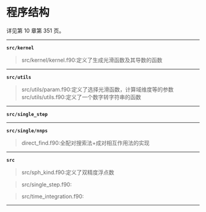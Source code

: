 # 程序结构

详见第 10 章第 351 页。

---
**`src/kernel`**
> src/kernel/kernel.f90:定义了生成光滑函数及其导数的函数


---
**`src/utils`**
> src/utils/param.f90:定义了选择光滑函数，计算域维度等的参数
> src/utils/utils.f90:定义了一个数字转字符串的函数

---
**`src/single_step`**
> 

---
**`src/single/nnps`**
> direct_find.f90:全配对搜索法+成对相互作用法的实现


---
**`src`**
> src/sph_kind.f90:定义了双精度浮点数

> src/single_step.f90:

> src/time_integration.f90:


---